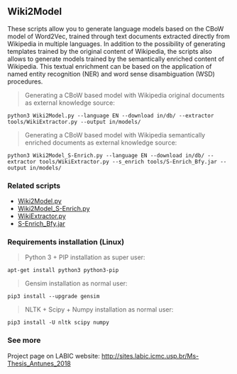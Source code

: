 ## Wiki2Model
These scripts allow you to generate language models based on the CBoW model of Word2Vec, trained through text documents extracted directly from Wikipedia in multiple languages. In addition to the possibility of generating templates trained by the original content of Wikipedia, the scripts also allows to generate models trained by the semantically enriched content of Wikipedia. This textual enrichment can be based on the application of named entity recognition (NER) and word sense disambiguation (WSD) procedures.
> Generating a CBoW based model with Wikipedia original documents as external knowledge source:
```
python3 Wiki2Model.py --language EN --download in/db/ --extractor tools/WikiExtractor.py --output in/models/
```
> Generating a CBoW based model with Wikipedia semantically enriched documents as external knowledge source:
```
python3 Wiki2Model_S-Enrich.py --language EN --download in/db/ --extractor tools/WikiExtractor.py --s_enrich tools/S-Enrich_Bfy.jar --output in/models/
```


### Related scripts
* [Wiki2Model.py](https://github.com/joao8tunes/Wiki2Model/blob/master/Wiki2Model.py)
* [Wiki2Model_S-Enrich.py](https://github.com/joao8tunes/Wiki2Model/blob/master/Wiki2Model_S-Enrich.py)
* [WikiExtractor.py](https://github.com/joao8tunes/Wiki2Model/blob/master/WikiExtractor.py)
* [S-Enrich_Bfy.jar](https://github.com/joao8tunes/S-Enrich/blob/master/S-Enrich_Bfy/executable/S-Enrich_Bfy.jar)


### Requirements installation (Linux)
> Python 3 + PIP installation as super user:
```
apt-get install python3 python3-pip
```
> Gensim installation as normal user:
```
pip3 install --upgrade gensim
```
> NLTK + Scipy + Numpy installation as normal user:
```
pip3 install -U nltk scipy numpy
```


### See more
Project page on LABIC website: http://sites.labic.icmc.usp.br/Ms-Thesis_Antunes_2018
